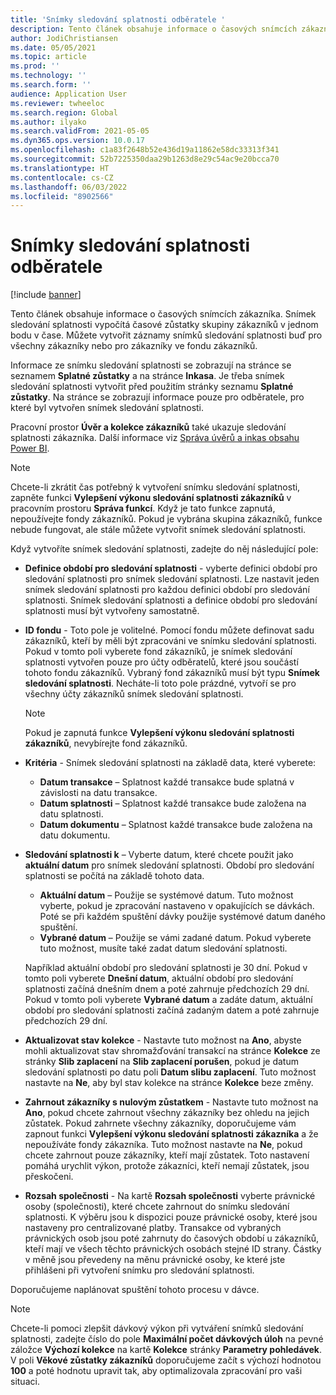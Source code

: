 ```yaml
---
title: 'Snímky sledování splatnosti odběratele '
description: Tento článek obsahuje informace o časových snímcích zákazníka. Snímek sledování splatnosti vypočítá časové zůstatky skupiny zákazníků v jednom bodu v čase.
author: JodiChristiansen
ms.date: 05/05/2021
ms.topic: article
ms.prod: ''
ms.technology: ''
ms.search.form: ''
audience: Application User
ms.reviewer: twheeloc
ms.search.region: Global
ms.author: ilyako
ms.search.validFrom: 2021-05-05
ms.dyn365.ops.version: 10.0.17
ms.openlocfilehash: c1a83f2648b52e436d19a11862e58dc33313f341
ms.sourcegitcommit: 52b7225350daa29b1263d8e29c54ac9e20bcca70
ms.translationtype: HT
ms.contentlocale: cs-CZ
ms.lasthandoff: 06/03/2022
ms.locfileid: "8902566"
---
```

# <a name="customer-aging-snapshots"></a>Snímky sledování splatnosti odběratele 

[!include [banner](../includes/banner.md)]

Tento článek obsahuje informace o časových snímcích zákazníka. Snímek sledování splatnosti vypočítá časové zůstatky skupiny zákazníků v jednom bodu v čase. Můžete vytvořit záznamy snímků sledování splatnosti buď pro všechny zákazníky nebo pro zákazníky ve fondu zákazníků.

Informace ze snímku sledování splatnosti se zobrazují na stránce se seznamem **Splatné zůstatky** a na stránce **Inkasa**. Je třeba snímek sledování splatnosti vytvořit před použitím stránky seznamu **Splatné zůstatky**. Na stránce se zobrazují informace pouze pro odběratele, pro které byl vytvořen snímek sledování splatnosti.

Pracovní prostor **Úvěr a kolekce zákazníků** také ukazuje sledování splatnosti zákazníka. Další informace viz [Správa úvěrů a inkas obsahu Power BI](credit-collections-power-bi.md).

> [!NOTE]
> Chcete-li zkrátit čas potřebný k vytvoření snímku sledování splatnosti, zapněte funkci **Vylepšení výkonu sledování splatnosti zákazníků** v pracovním prostoru **Správa funkcí**. Když je tato funkce zapnutá, nepoužívejte fondy zákazníků. Pokud je vybrána skupina zákazníků, funkce nebude fungovat, ale stále můžete vytvořit snímek sledování splatnosti.

Když vytvoříte snímek sledování splatnosti, zadejte do něj následující pole:

- **Definice období pro sledování splatnosti** - vyberte definici období pro sledování splatnosti pro snímek sledování splatnosti. Lze nastavit jeden snímek sledování splatnosti pro každou definici období pro sledování splatnosti. Snímek sledování splatnosti a definice období pro sledování splatnosti musí být vytvořeny samostatně.
- **ID fondu** - Toto pole je volitelné. Pomocí fondu můžete definovat sadu zákazníků, kteří by měli být zpracováni ve snímku sledování splatnosti. Pokud v tomto poli vyberete fond zákazníků, je snímek sledování splatnosti vytvořen pouze pro účty odběratelů, které jsou součástí tohoto fondu zákazníků. Vybraný fond zákazníků musí být typu **Snímek sledování splatnosti**. Necháte-li toto pole prázdné, vytvoří se pro všechny účty zákazníků snímek sledování splatnosti.

    > [!NOTE]
    > Pokud je zapnutá funkce **Vylepšení výkonu sledování splatnosti zákazníků**, nevybírejte fond zákazníků.

- **Kritéria** - Snímek sledování splatnosti na základě data, které vyberete:

    - **Datum transakce** – Splatnost každé transakce bude splatná v závislosti na datu transakce.
    - **Datum splatnosti** – Splatnost každé transakce bude založena na datu splatnosti.
    - **Datum dokumentu** – Splatnost každé transakce bude založena na datu dokumentu.

- **Sledování splatnosti k** – Vyberte datum, které chcete použit jako **aktuální datum** pro snímek sledování splatnosti. Období pro sledování splatnosti se počítá na základě tohoto data. 

    - **Aktuální datum** – Použije se systémové datum. Tuto možnost vyberte, pokud je zpracování nastaveno v opakujících se dávkách. Poté se při každém spuštění dávky použije systémové datum daného spuštění.
    - **Vybrané datum** – Použije se vámi zadané datum. Pokud vyberete tuto možnost, musíte také zadat datum sledování splatnosti.

    Například aktuální období pro sledování splatnosti je 30 dní. Pokud v tomto poli vyberete **Dnešní datum**, aktuální období pro sledování splatnosti začíná dnešním dnem a poté zahrnuje předchozích 29 dní. Pokud v tomto poli vyberete **Vybrané datum** a zadáte datum, aktuální období pro sledování splatnosti začíná zadaným datem a poté zahrnuje předchozích 29 dní.

- **Aktualizovat stav kolekce** - Nastavte tuto možnost na **Ano**, abyste mohli aktualizovat stav shromažďování transakcí na stránce **Kolekce** ze stránky **Slib zaplacení** na **Slib zaplacení porušen**, pokud je datum sledování splatnosti po datu poli **Datum slibu zaplacení**. Tuto možnost nastavte na **Ne**, aby byl stav kolekce na stránce **Kolekce** beze změny.
- **Zahrnout zákazníky s nulovým zůstatkem** - Nastavte tuto možnost na **Ano**, pokud chcete zahrnout všechny zákazníky bez ohledu na jejich zůstatek. Pokud zahrnete všechny zákazníky, doporučujeme vám zapnout funkci **Vylepšení výkonu sledování splatnosti zákazníka** a že nepoužíváte fondy zákazníka. Tuto možnost nastavte na **Ne**, pokud chcete zahrnout pouze zákazníky, kteří mají zůstatek. Toto nastavení pomáhá urychlit výkon, protože zákazníci, kteří nemají zůstatek, jsou přeskočeni.
- **Rozsah společnosti** - Na kartě **Rozsah společnosti** vyberte právnické osoby (společnosti), které chcete zahrnout do snímku sledování splatnosti. K výběru jsou k dispozici pouze právnické osoby, které jsou nastaveny pro centralizované platby. Transakce od vybraných právnických osob jsou poté zahrnuty do časových období u zákazníků, kteří mají ve všech těchto právnických osobách stejné ID strany. Částky v měně jsou převedeny na měnu právnické osoby, ke které jste přihlášeni při vytvoření snímku pro sledování splatnosti.

Doporučujeme naplánovat spuštění tohoto procesu v dávce.

> [!NOTE]
> Chcete-li pomoci zlepšit dávkový výkon při vytváření snímků sledování splatnosti, zadejte číslo do pole **Maximální počet dávkových úloh** na pevné záložce **Výchozí kolekce** na kartě **Kolekce** stránky **Parametry pohledávek**. V poli **Věkové zůstatky zákazníků** doporučujeme začít s výchozí hodnotou **100** a poté hodnotu upravit tak, aby optimalizovala zpracování pro vaši situaci.

